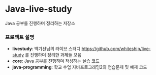 # Java-live-study
Java 공부를 진행하며 정리하는 저장소

### 프로젝트 설명
* **livestudy**: 백기선님의 라이브 스터디 https://github.com/whiteship/live-study 를 진행하며 정리한 과제들 모음
* **core**: Java 공부를 진행하며 작성하는 실습 코드
* **java-programming**: 학교 수업 자바프로그래밍2의 연습문제 및 예제 코드 
